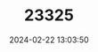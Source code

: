 ---
title: "23325"
category: "Zyzomys argurus"
draft: false
date: 2024-02-22 13:03:50
languages:
  English: ["Silver-tailed Rock Rat", "Common Rock Rat"]
---